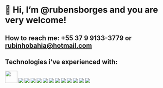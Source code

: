 # 👋 Hi, I’m @rubensborges and you are very welcome!
## How to reach me: +55 37 9 9133-3779 or rubinhobahia@hotmail.com

## Technologies i've experienced with: 

<img loading="lazy" src="https://cdn.jsdelivr.net/gh/devicons/devicon/icons/git/git-original.svg" width="40" height="40"/>
          
<img src="https://cdn.jsdelivr.net/gh/devicons/devicon@latest/icons/javascript/javascript-original.svg" />
          
<img src="https://cdn.jsdelivr.net/gh/devicons/devicon@latest/icons/typescript/typescript-original.svg" />
          
<img src="https://cdn.jsdelivr.net/gh/devicons/devicon@latest/icons/css3/css3-original-wordmark.svg" />
          
<img src="https://cdn.jsdelivr.net/gh/devicons/devicon@latest/icons/axios/axios-plain.svg" />
          
<img src="https://cdn.jsdelivr.net/gh/devicons/devicon@latest/icons/firebase/firebase-original-wordmark.svg" />
          
<img src="https://cdn.jsdelivr.net/gh/devicons/devicon@latest/icons/tailwindcss/tailwindcss-original.svg" />
          
<img src="https://cdn.jsdelivr.net/gh/devicons/devicon@latest/icons/redux/redux-original.svg" />
          
<img src="https://cdn.jsdelivr.net/gh/devicons/devicon@latest/icons/nodejs/nodejs-original-wordmark.svg" />
          
<img src="https://cdn.jsdelivr.net/gh/devicons/devicon@latest/icons/postgresql/postgresql-original-wordmark.svg" />
          
<img src="https://cdn.jsdelivr.net/gh/devicons/devicon@latest/icons/express/express-original-wordmark.svg" />
          
<img src="https://cdn.jsdelivr.net/gh/devicons/devicon@latest/icons/git/git-plain.svg" />
          
 <img src="https://cdn.jsdelivr.net/gh/devicons/devicon@latest/icons/html5/html5-original-wordmark.svg" />
          
          




<!---
rubensborges/rubensborges is a ✨ special ✨ repository because its `README.md` (this file) appears on your GitHub profile.
You can click the Preview link to take a look at your changes.
--->
